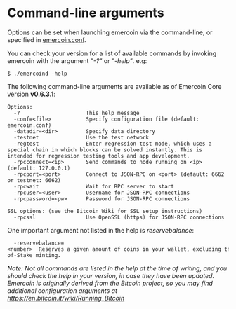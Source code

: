 # Command-line arguments

Options can be set when launching emercoin via the command-line, or specified in [emercoin.conf](/en/running-emercoin/emercoin-conf.md).

You can check your version for a list of available commands by invoking emercoin with the argument _"-?"_ or _"-help"_. e.g:

    $ ./emercoind -help

The following command-line arguments are available as of Emercoin Core version **v0.6.3.1**:

```text
Options:
  -?                     This help message
  -conf=<file>           Specify configuration file (default: emercoin.conf)
  -datadir=<dir>         Specify data directory
  -testnet               Use the test network
  -regtest               Enter regression test mode, which uses a special chain in which blocks can be solved instantly. This is intended for regression testing tools and app development.
  -rpcconnect=<ip>       Send commands to node running on <ip> (default: 127.0.0.1)
  -rpcport=<port>        Connect to JSON-RPC on <port> (default: 6662 or testnet: 6662)
  -rpcwait               Wait for RPC server to start
  -rpcuser=<user>        Username for JSON-RPC connections
  -rpcpassword=<pw>      Password for JSON-RPC connections

SSL options: (see the Bitcoin Wiki for SSL setup instructions)
  -rpcssl                Use OpenSSL (https) for JSON-RPC connections
```
One important argument not listed in the help is _reservebalance_:

```text
  -reservebalance=<number>  Reserves a given amount of coins in your wallet, excluding them from participating in Proof-of-Stake minting.
```
_Note: Not all commands are listed in the help at the time of writing, and you should check the help in your version, in case they have been updated. Emercoin is originally derived from the Bitcoin project, so you may find additional configuration arguments at <a target="_blank" rel="nofollow" href="https://en.bitcoin.it/wiki/Running_Bitcoin">https://en.bitcoin.it/wiki/Running_Bitcoin</a></i>_
